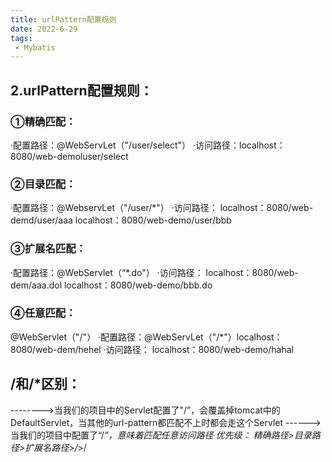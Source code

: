```yaml
---
title: urlPattern配置规则
date: 2022-6-29
tags:
 - Mybatis
---
```




## 2.urlPattern配置规则：

### ①精确匹配：
·配置路径：@WebServLet（"/user/select"）
·访问路径：localhost：8080/web-demoluser/select
### ②目录匹配：
·配置路径：@WebservLet（"/user/*"）
·访问路径：
localhost：8080/web-demd/user/aaa
localhost：8080/web-demo/user/bbb
### ③扩展名匹配：
·配置路径：@WebServlet（“*.do"）
·访问路径：
localhost：8080/web-dem/aaa.dol
localhost：8080/web-demo/bbb.do

### ④任意匹配：
@WebServlet（"/"）
·配置路径：@WebServLet（"/*"）localhost：8080/web-dem/hehel
·访问路径：
localhost：8080/web-demo/hahal
## /和/*区别：
-------->当我们的项目中的Servlet配置了"/”，会覆盖掉tomcat中的DefaultServlet，当其他的url-pattern都匹配不上时都会走这个Servlet
------>当我们的项目中配置了“/*”，意味着匹配任意访问路径
优先级：
精确路径>目录路径>扩展名路径>/*>/
